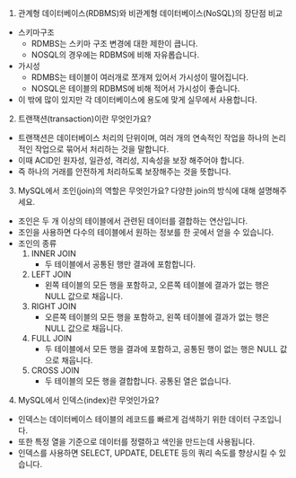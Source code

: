 1. 관계형 데이터베이스(RDBMS)와 비관계형 데이터베이스(NoSQL)의 장단점 비교

- 스키마구조
  - RDMBS는 스키마 구조 변경에 대한 제한이 큽니다.
  - NOSQL의 경우에는 RDBMS에 비해 자유롭습니다.
- 가시성
  - RDMBS는 테이블이 여러개로 쪼개져 있어서 가시성이 떨어집니다.
  - NOSQL은 테이블의 RDBMS에 비해 적어서 가시성이 좋습니다.
- 이 밖에 많이 있지만 각 데이터베이스에 용도에 맞게 실무에서 사용합니다.

2. 트랜잭션(transaction)이란 무엇인가요?

- 트랜잭션은 데이터베이스 처리의 단위이며, 여러 개의 연속적인 작업을 하나의 논리적인 작업으로 묶어서 처리하는 것을 말합니다.
- 이때 ACID인 원자성, 일관성, 격리성, 지속성을 보장 해주어야 합니다.
- 즉 하나의 거래를 안전하게 처리하도록 보장해주는 것을 뜻합니다.

3. MySQL에서 조인(join)의 역할은 무엇인가요? 다양한 join의 방식에 대해 설명해주세요.

- 조인은 두 개 이상의 테이블에서 관련된 데이터를 결합하는 연산입니다. 
- 조인을 사용하면 다수의 테이블에서 원하는 정보를 한 곳에서 얻을 수 있습니다.
- 조인의 종류 
  1. INNER JOIN
     - 두 테이블에서 공통된 행만 결과에 포함합니다.
  2. LEFT JOIN
     - 왼쪽 테이블의 모든 행을 포함하고, 오른쪽 테이블에 결과가 없는 행은 NULL 값으로 채웁니다.
  3. RIGHT JOIN
     - 오른쪽 테이블의 모든 행을 포함하고, 왼쪽 테이블에 결과가 없는 행은 NULL 값으로 채웁니다.
  4. FULL JOIN
     - 두 테이블에서 모든 행을 결과에 포함하고, 공통된 행이 없는 행은 NULL 값으로 채웁니다.
  5. CROSS JOIN
     - 두 테이블의 모든 행을 결합합니다. 공통된 열은 없습니다.

4. MySQL에서 인덱스(index)란 무엇인가요?

- 인덱스는 데이터베이스 테이블의 레코드를 빠르게 검색하기 위한 데이터 구조입니다. 
- 또한 특정 열을 기준으로 데이터를 정렬하고 색인을 만드는데 사용됩니다. 
- 인덱스를 사용하면 SELECT, UPDATE, DELETE 등의 쿼리 속도를 향상시킬 수 있습니다.
